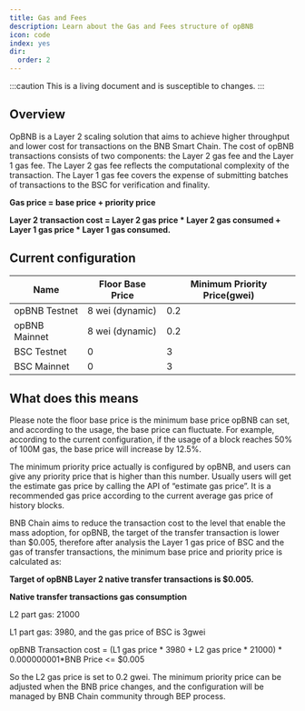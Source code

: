 ```yaml
---
title: Gas and Fees 
description: Learn about the Gas and Fees structure of opBNB
icon: code
index: yes
dir:
  order: 2
---
```


:::caution 
This is a living document and is susceptible to changes. 
:::

## Overview

OpBNB is a Layer 2 scaling solution that aims to achieve higher throughput and lower cost for transactions on the BNB Smart Chain. The cost of opBNB transactions consists of two components: the Layer 2 gas fee and the Layer 1 gas fee. The Layer 2 gas fee reflects the computational complexity of the transaction. The Layer 1 gas fee covers the expense of submitting batches of transactions to the BSC for verification and finality.

**Gas price = base price + priority price**

**Layer 2 transaction cost = Layer 2 gas price * Layer 2 gas consumed + Layer 1 gas price * Layer 1 gas consumed.**

## Current configuration

| Name          | Floor Base Price | Minimum Priority Price(gwei) |
| ------------- | ---------------- | ---------------------------- |
| opBNB Testnet | 8 wei (dynamic)  | 0.2                          |
| opBNB Mainnet | 8 wei (dynamic)  | 0.2                          |
| BSC Testnet   | 0                | 3                            |
| BSC Mainnet   | 0                | 3                            |

## What does this means

Please note the floor base price is the minimum base price opBNB can set, and according to the usage, the base price can fluctuate. For example, according to the current configuration, if the usage of a block reaches 50% of 100M gas, the base price will increase by 12.5%.

The minimum priority price actually is configured by opBNB, and users can give any priority price that is higher than this number. Usually users will get the estimate gas price by calling the API of “estimate gas price”. It is a recommended gas price according to the current average gas price of history blocks.

BNB Chain aims to reduce the transaction cost to the level that enable the mass adoption, for opBNB, the target of the transfer transaction is lower than $0.005, therefore after analysis the Layer 1 gas price of BSC and the gas of transfer transactions, the minimum base price and priority price is calculated as:

**Target of opBNB Layer 2 native transfer transactions is $0.005.** 

**Native transfer transactions gas consumption**

L2 part gas: 21000 

L1 part gas: 3980, and the gas price of BSC is 3gwei

opBNB Transaction cost = (L1 gas price * 3980 + L2 gas price * 21000) * 0.000000001*BNB Price <= $0.005

So the L2 gas price is set to 0.2 gwei. The minimum priority price can be adjusted when the BNB price changes, and the configuration will be managed by BNB Chain community through BEP process.
